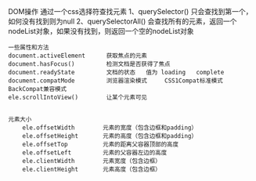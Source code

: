 DOM操作
	通过一个css选择符查找元素
	1、querySelector()      只会查找到第一个，如何没有找到则为null
	2、querySelectorAll() 	会查找所有的元素，返回一个nodeList对象，如果没有找到，则返回一个空的nodeList对象

	
	一些属性和方法
	document.activeElement  	获取焦点的元素
	document.hasFocus() 		检测文档是否获得了焦点
	document.readyState 		文档的状态   值为 loading   complete
	document.compatMode 		浏览器渲染模式     CSS1Compat标准模式    BackCompat兼容模式
	ele.scrollIntoView() 		让某个元素可见


	元素大小
		ele.offsetWidth        元素的宽度（包含边框和padding）
		ele.offsetHeight       元素的高度（包含边框和padding）
		ele.offsetTop          元素的距离父容器顶部的高度
		ele.offsetLeft         元素的父容器左边的高度
		ele.clientWidth  	   元素宽度（包含边框）
		ele.clientHeight  	   元素高度（包含边框）	


